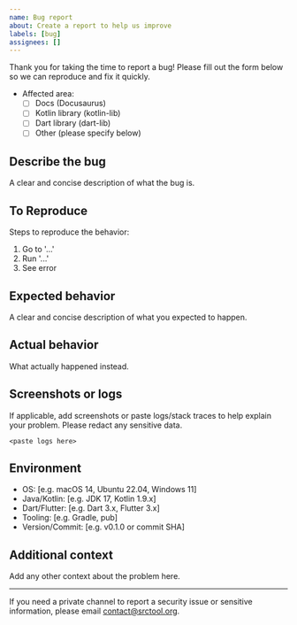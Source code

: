 ```yaml
---
name: Bug report
about: Create a report to help us improve
labels: [bug]
assignees: []
---
```


Thank you for taking the time to report a bug! Please fill out the form below so we can reproduce and fix it quickly.

- Affected area:
  - [ ] Docs (Docusaurus)
  - [ ] Kotlin library (kotlin-lib)
  - [ ] Dart library (dart-lib)
  - [ ] Other (please specify below)

## Describe the bug
A clear and concise description of what the bug is.

## To Reproduce
Steps to reproduce the behavior:
1. Go to '...'
2. Run '...'
3. See error

## Expected behavior
A clear and concise description of what you expected to happen.

## Actual behavior
What actually happened instead.

## Screenshots or logs
If applicable, add screenshots or paste logs/stack traces to help explain your problem. Please redact any sensitive data.

```
<paste logs here>
```

## Environment
- OS: [e.g. macOS 14, Ubuntu 22.04, Windows 11]
- Java/Kotlin: [e.g. JDK 17, Kotlin 1.9.x]
- Dart/Flutter: [e.g. Dart 3.x, Flutter 3.x]
- Tooling: [e.g. Gradle, pub]
- Version/Commit: [e.g. v0.1.0 or commit SHA]

## Additional context
Add any other context about the problem here.

---
If you need a private channel to report a security issue or sensitive information, please email contact@srctool.org.
